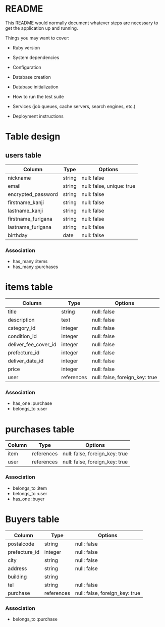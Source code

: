 # README

This README would normally document whatever steps are necessary to get the
application up and running.

Things you may want to cover:

* Ruby version

* System dependencies

* Configuration

* Database creation

* Database initialization

* How to run the test suite

* Services (job queues, cache servers, search engines, etc.)

* Deployment instructions

# Table design
## users table
| Column             | Type   | Options                   |
| ------------------ | ------ | ------------------------- |
| nickname           | string | null: false               |
| email              | string | null: false, unique: true |
| encrypted_password | string | null: false               |
| firstname_kanji    | string | null: false               |
| lastname_kanji     | string | null: false               |
| firstname_furigana | string | null: false               | 
| lastname_furigana  | string | null: false               | 
| birthday           | date   | null: false               |

### Association
- has_many :items
- has_many :purchases

# items table
| Column               | Type       | Options                        |
| -------------------- | ---------- | ------------------------------ |
| title                | string     | null: false                    |
| description          | text       | null: false                    |
| category_id          | integer    | null: false                    |
| condition_id         | integer    | null: false                    |
| deliver_fee_cover_id | integer    | null: false                    | 
| prefecture_id        | integer    | null: false                    |
| deliver_date_id      | integer    | null: false                    |
| price                | integer    | null: false                    |
| user                 | references | null: false, foreign_key: true |

### Association
- has_one    :purchase
- belongs_to :user

# purchases table
| Column | Type       | Options                        |
| ------ | ---------- | ------------------------------ |
| item   | references | null: false, foreign_key: true |
| user   | references | null: false, foreign_key: true |

### Association
- belongs_to :item
- belongs_to :user
- has_one    :buyer


# Buyers table
| Column        | Type       | Options                        |
| ------------- | ---------- | ------------------------------ |
| postalcode    | string     | null: false                    |
| prefecture_id | integer    | null: false                    |
| city          | string     | null: false                    |
| address       | string     | null: false                    |
| building      | string     |                                |
| tel           | string     | null: false                    | 
| purchase      | references | null: false, foreign_key: true |

### Association
- belongs_to :purchase





